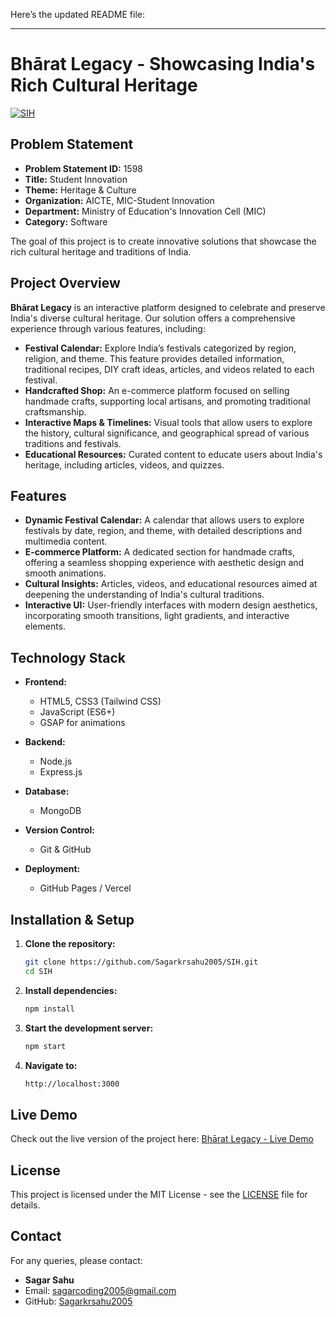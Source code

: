 Here’s the updated README file:

---

# Bhārat Legacy - Showcasing India's Rich Cultural Heritage

[![SIH](https://img.shields.io/badge/Smart%20India%20Hackathon-2024-green.svg)](https://www.sih.gov.in/)

## Problem Statement

- **Problem Statement ID:** 1598  
- **Title:** Student Innovation  
- **Theme:** Heritage & Culture  
- **Organization:** AICTE, MIC-Student Innovation  
- **Department:** Ministry of Education's Innovation Cell (MIC)  
- **Category:** Software  

The goal of this project is to create innovative solutions that showcase the rich cultural heritage and traditions of India.

## Project Overview

**Bhārat Legacy** is an interactive platform designed to celebrate and preserve India's diverse cultural heritage. Our solution offers a comprehensive experience through various features, including:

- **Festival Calendar:** Explore India’s festivals categorized by region, religion, and theme. This feature provides detailed information, traditional recipes, DIY craft ideas, articles, and videos related to each festival.
- **Handcrafted Shop:** An e-commerce platform focused on selling handmade crafts, supporting local artisans, and promoting traditional craftsmanship.
- **Interactive Maps & Timelines:** Visual tools that allow users to explore the history, cultural significance, and geographical spread of various traditions and festivals.
- **Educational Resources:** Curated content to educate users about India's heritage, including articles, videos, and quizzes.

## Features

- **Dynamic Festival Calendar:** A calendar that allows users to explore festivals by date, region, and theme, with detailed descriptions and multimedia content.
- **E-commerce Platform:** A dedicated section for handmade crafts, offering a seamless shopping experience with aesthetic design and smooth animations.
- **Cultural Insights:** Articles, videos, and educational resources aimed at deepening the understanding of India's cultural traditions.
- **Interactive UI:** User-friendly interfaces with modern design aesthetics, incorporating smooth transitions, light gradients, and interactive elements.

## Technology Stack

- **Frontend:**
  - HTML5, CSS3 (Tailwind CSS)
  - JavaScript (ES6+)
  - GSAP for animations

- **Backend:**
  - Node.js
  - Express.js

- **Database:**
  - MongoDB

- **Version Control:**
  - Git & GitHub

- **Deployment:**
  - GitHub Pages / Vercel

## Installation & Setup

1. **Clone the repository:**

   ```bash
   git clone https://github.com/Sagarkrsahu2005/SIH.git
   cd SIH
   ```

2. **Install dependencies:**

   ```bash
   npm install
   ```

3. **Start the development server:**

   ```bash
   npm start
   ```

4. **Navigate to:**

   ```bash
   http://localhost:3000
   ```

## Live Demo

Check out the live version of the project here: [Bhārat Legacy - Live Demo](https://sagarkrsahu2005.github.io/SIH/)

## License

This project is licensed under the MIT License - see the [LICENSE](LICENSE) file for details.

## Contact

For any queries, please contact:

- **Sagar Sahu**
- Email: [sagarcoding2005@gmail.com](mailto:sagarcoding2005@gmail.com)
- GitHub: [Sagarkrsahu2005](https://github.com/Sagarkrsahu2005)
